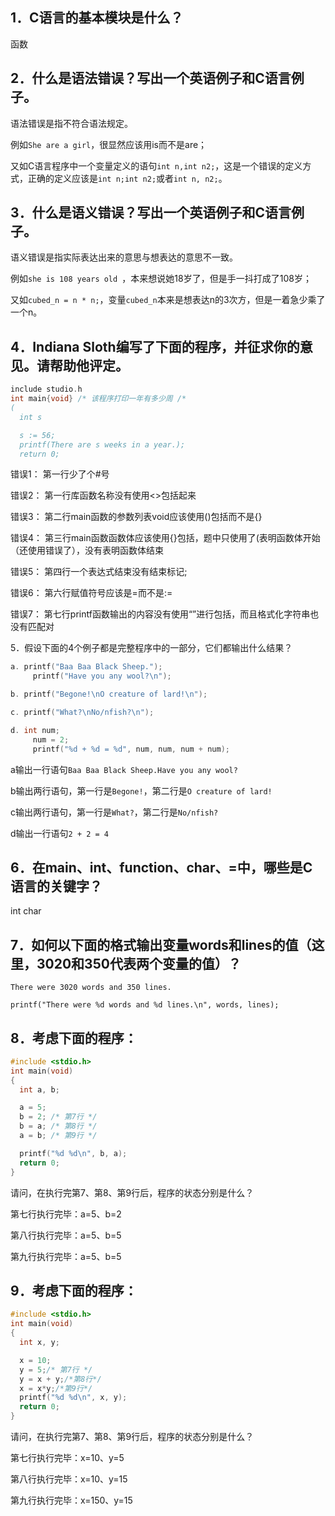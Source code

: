 ## 1．C语言的基本模块是什么？

函数

## 2．什么是语法错误？写出一个英语例子和C语言例子。

语法错误是指不符合语法规定。

例如`She are a girl`，很显然应该用is而不是are；

又如C语言程序中一个变量定义的语句`int n,int n2;`，这是一个错误的定义方式，正确的定义应该是`int n;int n2;`或者`int n, n2;`。

## 3．什么是语义错误？写出一个英语例子和C语言例子。

语义错误是指实际表达出来的意思与想表达的意思不一致。

例如`she is 108 years old `，本来想说她18岁了，但是手一抖打成了108岁；

又如`cubed_n = n * n;`，变量`cubed_n`本来是想表达n的3次方，但是一着急少乘了一个n。

## 4．Indiana Sloth编写了下面的程序，并征求你的意见。请帮助他评定。

```c
include studio.h
int main{void} /* 该程序打印一年有多少周 /*
(
  int s

  s := 56;
  printf(There are s weeks in a year.);
  return 0;
```

错误1： 第一行少了个#号

错误2： 第一行库函数名称没有使用<>包括起来

错误3： 第二行main函数的参数列表void应该使用()包括而不是{}

错误4： 第三行main函数函数体应该使用{}包括，题中只使用了(表明函数体开始（还使用错误了），没有表明函数体结束

错误5： 第四行一个表达式结束没有结束标记;

错误6： 第六行赋值符号应该是=而不是:=

错误7： 第七行printf函数输出的内容没有使用“”进行包括，而且格式化字符串也没有匹配对

5．假设下面的4个例子都是完整程序中的一部分，它们都输出什么结果？

```c
a. printf("Baa Baa Black Sheep.");
	 printf("Have you any wool?\n");

b. printf("Begone!\nO creature of lard!\n");

c. printf("What?\nNo/nfish?\n");

d. int num;
	 num = 2;
	 printf("%d + %d = %d", num, num, num + num);
```

a输出一行语句`Baa Baa Black Sheep.Have you any wool?`

b输出两行语句，第一行是`Begone!`，第二行是`O creature of lard!`

c输出两行语句，第一行是`What?`，第二行是`No/nfish?`

d输出一行语句`2 + 2 = 4`

## 6．在main、int、function、char、=中，哪些是C语言的关键字？

int char

## 7．如何以下面的格式输出变量words和lines的值（这里，3020和350代表两个变量的值）？

```shell
There were 3020 words and 350 lines.
```

`printf("There were %d words and %d lines.\n", words, lines);`

## 8．考虑下面的程序：

```c
#include <stdio.h>
int main(void)
{
  int a, b;

  a = 5;
  b = 2; /* 第7行 */
  b = a; /* 第8行 */
  a = b; /* 第9行 */

  printf("%d %d\n", b, a);
  return 0;
}
```

请问，在执行完第7、第8、第9行后，程序的状态分别是什么？

第七行执行完毕：a=5、b=2

第八行执行完毕：a=5、b=5

第九行执行完毕：a=5、b=5



## 9．考虑下面的程序：

```c
#include <stdio.h>
int main(void)
{
  int x, y;

  x = 10;
  y = 5;/* 第7行 */
  y = x + y;/*第8行*/
  x = x*y;/*第9行*/
  printf("%d %d\n", x, y);
  return 0;
}
```

请问，在执行完第7、第8、第9行后，程序的状态分别是什么？

第七行执行完毕：x=10、y=5

第八行执行完毕：x=10、y=15

第九行执行完毕：x=150、y=15